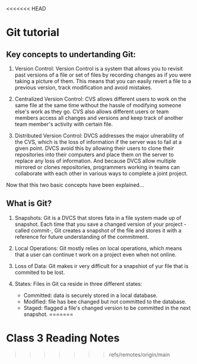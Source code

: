 <<<<<<< HEAD

# Git tutorial

## Key concepts to undertanding Git:

1. Version Control: Version Control is a system that allows you to revisit past versions of a file or set of files by recording changes as if you were taking a picture of them. This means that you can easily revert a file to a previous version, track modification and avoid mistakes.

2. Centralized Version Control: CVS allows different users to work on the same file at the same time without the hassle of modifying someone else's work as they go. CVS also allows different users or team members access all changes and versions and keep track of another team member's activity with certain file.

3. Distributed Version Control: DVCS addresses the major ulnerability of the CVS, which is the loss of information if the server was to fail at a given point. DVCS avoid this by allowing their users to clone their repositories into their computers and place them on the server to replace any loss of information. And because DVCS allow multiple mirrored or clones repositories, programmers working in teams can collaborate with each other in various ways to complete a joint project.

Now that this two basic concepts have been explained...

## What is Git?

1. Snapshots: Git is a DVCS that stores fata in a file system made up of snapshot. Each time that you save a changed version of your project -called commit-, Git creates a snapshot of the file and stores it with a reference for future understanding of the commitment.

2. Local Operations: Git mostly relies on local operations, which means that a user can continue t work on a project even when not online.

3. Loss of Data: Git makes ir very difficult for a snapshiot of yur file that is commited to be lost.

4. States: Files in Git ca reside in three different states:

    - Committed: data is securely stored in a local database.
    - Modified: file has bee changed but not committed to the database.
    - Staged: flagged a file's changed version to be committed in the next snapshot.
=======
# Class 3 Reading Notes 
>>>>>>> refs/remotes/origin/main
